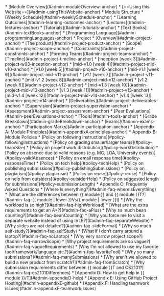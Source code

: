 <navigation>
* [Module Overview](#admin-moduleOverview-anchor)
* [==Using this Website==](#admin-usingThisWebsite-anchor)
* Module Structure
  * [Weekly Schedule](#admin-weeklySchedule-anchor)
  * [Learning Outcomes](#admin-learning-outcomes-anchor)
  * [Lectures](#admin-lectures-anchor)
  * [Tutorials](#admin-tutorials-anchor)
* [Text Books](#admin-textBooks-anchor)
* [Programming Language](#admin-programmingLanguages-anchor)
* Project
  * [Overview](#admin-project-anchor)
  * [The product](#admin-project-product-anchor)
  * [Scope](#admin-project-scope-anchor)
  * [Constraints](#admin-project-constraints-anchor)
  * [Forming Teams](#admin-project-teams-anchor)
  * [Timeline](#admin-project-timeline-anchor)
  * [inception [week 3]](#admin-project-w03-inception-anchor)
  * [mid-v1.0 [week 4]](#admin-project-mid-v10-anchor)
  * [v1.0 [week 5]](#admin-project-v10-anchor)
  * [mid-v1.1 [week 6]](#admin-project-mid-v11-anchor)
  * [v1.1 [week 7]](#admin-project-v11-anchor)
  * [mid-v1.2 [week 8]](#admin-project-mid-v12-anchor)
  * [v1.2 [week 9]](#admin-project-v12-anchor)
  * [mid-v1.3 [week 10]](#admin-project-mid-v13-anchor)
  * [v1.3 [week 11]](#admin-project-v13-anchor)
  * [mid-v1.4 [week 12]](#admin-project-mid-v14-anchor)
  * [v1.4 [week 13]](#admin-project-v14-anchor)
  * [Deliverables](#admin-project-deliverables-anchor)
  * [Supervision](#admin-project-supervision-anchor)
  * [Assessment](#admin-project-assessment-anchor)
* [Peer Evaluations](#admin-peerEvaluations-anchor)
* [Tools](#admin-tools-anchor)
* [Grade Breakdown](#admin-gradeBreakdown-anchor)
* [Exams](#admin-exams-anchor)
* [Participation Marks](#admin-participation-anchor)
* [Appendix A: Module Principles](#admin-appendixA-principles-anchor)
* Appendix B: Module Policies
  * [Policy on following instructions](#policy-followingInstructions)
  * [Policy on grading smaller/larger teams](#policy-teamSize)
  * [Policy on project work distribution](#policy-workDistribution)
  * [Policy on absence due to valid reasons (e.g. MC, LOA, University events)](#policy-validAbsences)
  * [Policy on email response time](#policy-responseTime)
  * [Policy on tech help](#policy-techHelp)
  * [Policy on publishing submissions](#policy-publishingSubmissions)
  * [Policy on plagiarism](#policy-plagiarism)
  * [Policy on reuse](#policy-reuse)
  * [Policy on help from outsiders](#policy-outsiderHelp)
  * [Policy on suggested length for submissions](#policy-submissionLength)
* Appendix C: Frequently Asked Questions
  * [Where is everything?](#admin-faq-whereIsEverything)
  * [What are the differences between {{ module }} and {{ module }}T?](#admin-faq-{{ module | lower }}Vs{{ module | lower }}t)
  * [Why the workload is so high?](#admin-faq-highWorkload)
  * [What are the extra requirements to get an A+?](#admin-faq-aPlus)
  * [Why so much bean counting?](#admin-faq-beanCounting)
  * [Why you force me to visit a separate website instead of using IVLE?](#admin-faq-separateWebsite)
  * [Why slides are not detailed?](#admin-faq-slideFormat)
  * [Why so much self-study?](#admin-faq-selfStudy)
  * [What if I don’t carry around a laptop?](#admin-faq-noLaptop)
  * [Why very narrow project scope?](#admin-faq-narrowScope)
  * [Why project requirements are so vague?](#admin-faq-vagueRequirements)
  * [Why I’m not allowed to use my favorite tool/framework/language etc.?](#admin-faq-favoriteTool)
  * [Why so many submissions?](#admin-faq-manySubmissions)
  * [Why aren't we allowed to build a new product from scratch?](#admin-faq-fromScratch)
  * [Why submission requirements differ between {{ module }}T and CS2101?](#admin-faq-cs2101Differences)
* [Appendix D: How to get help in {{ module }}/T](#admin-appendixD-help)
* [Appendix E: Using GitHub Project Hosting](#admin-appendixE-github)
* [Appendix F: Handling teamwork issues](#admin-appendixF-teamworkIssues)
</navigation>